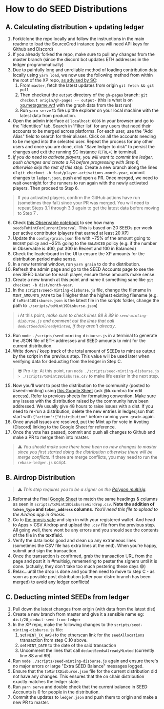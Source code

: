 # How to do SEED Distributions

## A. Calculating distribution + updating ledger
1. Fork/clone the repo locally and follow the instructions in the main readme to load the SourceCred instance (you will need API keys for Github and Discord)
2. If you already forked the repo, make sure to pull any changes from the master branch (since the discord bot updates ETH addresses in the ledger programmatically)
3. Due to painfully long and unreliable method of loading contribution data locally using `yarn load`, we now use the following method from within the root of the XP repo, [as advised by SC](https://discord.com/channels/453243919774253079/718263631158050896/778428725570174986):
    1. From `master`, fetch the latest updates from origin   `git fetch && git pull`
    2. Then checkout the `output` directory of the `gh-pages` branch: `git checkout origin/gh-pages -- output`- (this is what is on [xp.metagame.wtf](https://xp.metagame.wtf/#/) with the graph data from the last run)
    3. Run `yarn serve` to fire up the explorer on your local machine with the latest data from production.
4. Open the admin interface at `localhost:6006` in your browser and go to the "Identities" tab. Search in 'Filter list' for any users that need their accounts to be merged across platforms. For each user, use the "Add Alias" field to search for their aliases. Click on all the accounts needing to be merged into the selected user. Repeat the process for any other users and once you are done, click "Save ledger to disk" to persist the changes  and exit the running SC instance (`CTRL+C` in terminal).
5. *If you do need to activate players, you will want to commit the ledger, push changes and create a PR before progressing with Step 6, otherwise skip the rest of this step.* Create a new branch along the lines of `git checkout -b feat/player-activations-month-year`, commit changes to `ledger.json`, push and open a PR. Once merged, we need to wait overnight for the runners to run again with the newly activated players. Then proceed to Step 6.
> If you activated players, confirm the GitHub actions have run  (sometimes they fail) since your PR was merged. You will need to repeat Steps 3.1 through 3.3 again to get the latest data before moving to Step 7 .
6. Check [this Observable notebook](https://observablehq.com/@hammadj/metagame-active-contributors) to see how many `seedsToMintForCurrentInterval`. This is based on 20 SEEDs per week per active contributor (players that earned at least 20 XP)
7. Update the `config/grain.json` file with ~75% of the amount going to `RECENT` policy and ~25% going to the `BALANCED` policy (e.g. if the number in Observable is 400, put 300 in Recent and 100 in Balanced)
8. Check the leaderboard in the UI to ensure the XP amounts for the distribution period make sense.
9. In a new terminal window, run `yarn grain` to do the distribution.
10. Refresh the admin page and go to the SEED Accounts page to see the new SEED balance for each player, ensure these amounts make sense.
11. Create a new branch at this point and name it something sane like `git checkout -b dist/month-year`.
12. In the `scripts/seed-minting-disburse.js` file, change the filename in `MINT_AMOUNTS_PATH` to be 1 higher than the highest existing filename (e.g. if `toMint18Disburse.json` is the latest file in the scripts folder, change the path to `./scripts/toMint19Disburse.json`)
> ℹ️ At this point, *make sure to check lines 88 & 89 in `seed-minting-disburse.js` and comment out the lines that call `deductSeedsAlreadyMinted`, if they aren't already*.
13. Run `node ./scripts/seed-minting-disburse.js` in a terminal to generate the JSON file of ETH addresses and SEED amounts to mint for the current distribution.
14. Write down / keep track of the total amount of SEEDs to mint as output by the script in the previous step. This value will be used later when verifying data for deducting from the ledger in Step C.
> 😎 Pro-tip: At this point, run `node ./scripts/seed-minting-disburse.js > ./scripts/toMint19Disburse.csv` to make life easier in the next step.
15. Now you'll want to post the distribution to the community (posted to #seed-minting) using [this Google Sheet](https://docs.google.com/spreadsheets/d/1m8XGjFnTpozt5BBlCZgHen09msimS3HHIT2Sb5Shuro/edit?usp=sharing) (ask @luxumbra for edit access). Refer to previous sheets for formatting convention. Make sure any issues with the distribution raised by the community have been addressed. We usually give 48 hours to raise issues with a dist. If you need to re-run a distribution, delete the new entries in ledger.json that start with `{"action":{"distribution"` before running `yarn grain` again.
16. Once any/all issues are resolved, put the Mint up for vote in #voting (Discord) linking to the Google Sheet for reference.
17. Once the vote has passed, commit and push all changes to Github and make a PR to merge them into master.
> ⚠️ *You should make sure there have been no new changes to master since you first started doing the distribution otherwise there will be merge conflicts*. If there are merge conflicts, you may need to run the `rebase-ledger.js` script.

## B. Airdrop Distribution
> ⚠️ *This step requires you to be a signer on the [Polygon multisig](https://gnosis-safe.io/app/matic:0xbaF60086Da36033B458B892e2432958e219F4Ed6).*

1. Reformat the final [Google Sheet](https://docs.google.com/spreadsheets/d/1m8XGjFnTpozt5BBlCZgHen09msimS3HHIT2Sb5Shuro/edit?usp=sharing) to match the same headings & columns as seen in `scripts/toMint18DisburseAirdrop.csv`. **Note the addition of `token_type` and `token_address` columns**. *You'll need this file to upload to the Airdrop app in Gnosis.*
2. Go to [the gnosis safe](https://gnosis-safe.io/app/matic:0xbaF60086Da36033B458B892e2432958e219F4Ed6) and sign in with your registered wallet. And head to Apps > CSV Airdrop and upload the `.csv` file from the previous step. All going well, there wont be any errors and you should see the contents of the file in the textfield.
3. Verify the data looks good and clean up any extraneous lines (sometimes the CSV file has extra lines at the end). When you're happy, submit and sign the transaction.
4. Once the transaction is confirmed, grab the transaction URL from the page and post it in #multisig, rememering to pester the signers until it is done. (actually, they don't take too much pestering these days 😅)
5. Relax...until the drop is done and you then need to move to step C - as soon as possible post distribution (after your distro branch has been merged) to avoid any ledger conflicts!


## C. Deducting minted SEEDs from ledger

1. Pull down the latest changes from origin (with data from the latest dist)
2. Create a new branch from master and give it a sensible name eg: `dist/20_deduct-seed-from-ledger`
3. In the XP repo, make the following changes to the `scripts/seed-minting-disburse.js` file:
   1. set `MINT_TX_HASH` to the etherscan link for the `seedAllocations` transaction from step C.10 above.
   2. set `MINT_DATE` to the date of the said transaction
   3. Uncomment the lines that call `deductSeedsAlreadyMinted` (currently line 88 and 89).
4. Run `node ./scripts/seed-minting-disburse.js` again and ensure there's no major errors or large "Extra SEED Balance" messages logged.
5. Ensure that the `toMintXDisburse.json` file for the current distribution did not have any changes. This ensures that the on chain distribution exactly matches the ledger state.
6. Run `yarn serve` and double check that the current balance in SEED Accounts is 0 for people in the distribution.
7. Commit the updates to `ledger.json` and push them to origin and make a new PR to master.
